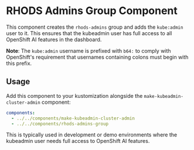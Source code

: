 # RHODS Admins Group Component

This component creates the `rhods-admins` group and adds the `kube:admin` user to it. This ensures that the kubeadmin user has full access to all OpenShift AI features in the dashboard.

**Note**: The `kube:admin` username is prefixed with `b64:` to comply with OpenShift's requirement that usernames containing colons must begin with this prefix.

## Usage

Add this component to your kustomization alongside the `make-kubeadmin-cluster-admin` component:

```yaml
components:
  - ../../components/make-kubeadmin-cluster-admin
  - ../../components/rhods-admins-group
```

This is typically used in development or demo environments where the kubeadmin user needs full access to OpenShift AI features.
